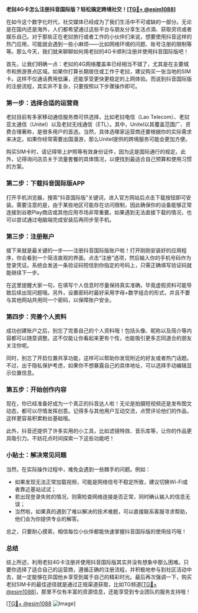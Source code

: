 **老挝4G卡怎么注册抖音国际版？轻松搞定跨境社交！[[TG💪+ @esim1088](https://t.me/s/esim1088)]**

在如今这个数字化时代，社交媒体已经成为了我们生活中不可或缺的一部分。无论是在国内还是海外，人们都希望通过这些平台与朋友分享生活点滴、获取资讯或者娱乐自己。对于那些正在老挝旅行或者工作的小伙伴们来说，想要使用抖音这样的热门应用，可能就会遇到一些小麻烦——比如网络环境的问题、账号注册的限制等等。那么今天，我们就来聊聊如何用老挝的4G卡顺利注册并使用抖音国际版吧！

首先，让我们明确一点：老挝的4G网络覆盖率已经相当不错了，尤其是在主要城市和旅游景点区域。如果你打算长期居住或工作于老挝，建议购买一张当地的SIM卡。这样不仅通话费用低廉，还能享受更快更稳定的上网体验。而说到抖音国际版的注册流程，其实并不复杂，只要按照以下步骤操作即可。

### 第一步：选择合适的运营商

老挝目前有多家移动通信服务商可供选择，比如老挝电信（Lao Telecom）、老挝亚太通信（Unitel）以及老挝无线通信（ETL）。其中，Unitel以其覆盖范围广、资费合理著称，是很多用户的首选。当然，具体选哪家运营商还要根据你的实际需求来决定。如果你经常需要出国漫游，那么Unitel提供的跨境服务可能会更加方便。

购买SIM卡时，请记得带上护照等有效身份证件，因为这是国际通行的规定。此外，记得询问店员关于流量套餐的具体情况，以便找到最适合自己预算和使用习惯的方案。

### 第二步：下载抖音国际版APP

打开手机浏览器，搜索“抖音国际版”关键词，进入官方网站后点击下载按钮即可安装。需要注意的是，由于某些地区可能存在访问限制，因此确保你的设备能够正常连接到谷歌Play商店或其他应用市场非常重要。如果遇到无法直接下载的情况，也可以尝试通过电脑端完成安装后再同步至手机。

### 第三步：注册账户

接下来就是最关键的一步——注册抖音国际版账户啦！打开刚刚安装好的应用程序，你会看到一个简洁直观的界面。点击“注册”选项，然后输入你的手机号码作为登录凭证。系统会发送一条验证码短信到你指定的号码上，只需正确填写验证码就能继续下一步。

在这里提醒大家一句，在填写个人信息时尽量保持真实准确，毕竟虚假资料可能导致后续出现问题哦。另外，设置密码时最好采用字母+数字组合的形式，并且不要与其他网站共用同一个密码，以保障账户安全。

### 第四步：完善个人资料

成功创建账户之后，别忘了完善自己的个人资料哦！包括头像、昵称以及简介等内容都可以随意调整。这不仅能让你看起来更有个性，也能吸引更多志同道合的朋友关注你呢。

同时，别忘了开启位置共享功能，这样可以帮助你发现附近的好友或者热门话题。不过，出于隐私保护考虑，如果你不想暴露自己的具体地址，可以选择手动编辑显示位置信息。

### 第五步：开始创作内容

现在，你已经准备好成为一个真正的抖音达人啦！无论是拍摄短视频还是发布图文动态，都可以尽情发挥创意。记得多与其他用户互动交流，点赞评论他们的作品，这样更容易积累粉丝基础哦。

此外，抖音还提供了许多实用的小工具，比如滤镜特效、音乐库等，让你的作品更具吸引力。不妨花点时间探索一下这些功能吧！

### 小贴士：解决常见问题

当然，在实际操作过程中，难免会遇到一些棘手的问题。例如：

- 如果发现无法正常加载视频，可能是网络信号不稳定所致，建议切换Wi-Fi或者靠近基站试试；
- 若出现登录失败的情况，则需检查网络连接是否正常，同时确认输入的信息无误；
- 当然啦，如果真的遇到了难以解决的技术难题，可以直接联系客服寻求帮助，他们会为你提供专业的解答。

总之，只要耐心摸索，相信每位小伙伴都能快速掌握抖音国际版的使用技巧哦！

### 总结

综上所述，利用老挝4G卡注册并使用抖音国际版其实并没有想象中那么困难。只要你选择了适合自己的运营商，遵循正确的注册流程，并积极地参与到社区活动中去，就一定能够在异国他乡享受到属于自己的精彩时光。最后再次强调一下，购买老挝SIM卡的最佳途径就是通过正规渠道获取，比如TG频道[[TG💪+ @esim1088](https://t.me/s/esim1088)]，那里不仅有丰富的资源信息，还能享受到专业团队的服务支持哦！

[[TG💪+ @esim1088](https://t.me/s/esim1088) ![Image](https://i.postimg.cc/4NQfJmqS/Snipaste-2025-05-13-00-14-12.png)]